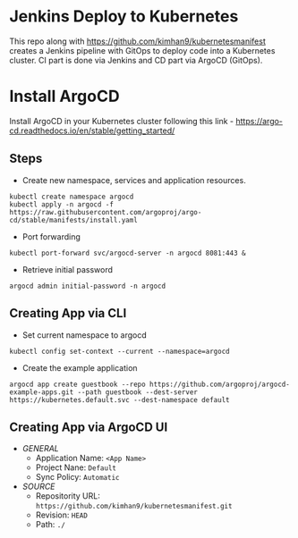 # Jenkins Deploy to Kubernetes

This repo along with https://github.com/kimhan9/kubernetesmanifest creates a Jenkins pipeline with GitOps to deploy code into a Kubernetes cluster. CI part is done via Jenkins and CD part via ArgoCD (GitOps).

# Install ArgoCD

Install ArgoCD in your Kubernetes cluster following this link - https://argo-cd.readthedocs.io/en/stable/getting_started/


## Steps

- Create new namespace, services and application resources.
```
kubectl create namespace argocd
kubectl apply -n argocd -f https://raw.githubusercontent.com/argoproj/argo-cd/stable/manifests/install.yaml
```

- Port forwarding
```
kubectl port-forward svc/argocd-server -n argocd 8081:443 &
```

- Retrieve initial password
```
argocd admin initial-password -n argocd
```

## Creating App via CLI

- Set current namespace to argocd
```
kubectl config set-context --current --namespace=argocd
```

- Create the example application
```
argocd app create guestbook --repo https://github.com/argoproj/argocd-example-apps.git --path guestbook --dest-server https://kubernetes.default.svc --dest-namespace default
```

## Creating App via ArgoCD UI

- *GENERAL*
  - Application Name: `<App Name>`
  - Project Nane: `Default`
  - Sync Policy: `Automatic`
- *SOURCE*
  - Repositority URL: `https://github.com/kimhan9/kubernetesmanifest.git`
  - Revision: `HEAD`
  - Path: `./`